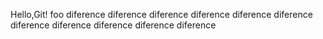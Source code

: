 Hello,Git!
foo
diference
diference
diference
diference
diference
diference
diference
diference
diference
diference
diference
